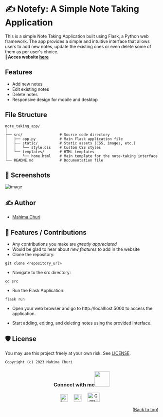 # ✍️ Notefy: A Simple Note Taking Application
This is a simple Note Taking Application built using Flask, a Python web framework. The app provides a simple and intuitive interface that allows users to add new notes, update the existing ones or even delete some of them as per user's choice.<br>
<b>🔗Acces website [here](mahima.pythonanywhere.com/)</b>

## Features
- Add new notes
- Edit existing notes
- Delete notes
- Responsive design for mobile and desktop


## File Structure
```
note_taking_app/
│
├── src/                 # Source code directory
│   ├── app.py           # Main Flask application file
│   ├── static/          # Static assets (CSS, images, etc.)
│   │   └── style.css    # Custom CSS styles
│   └── templates/       # HTML templates
│       └── home.html    # Main template for the note-taking interface
└── README.md            # Documentation file

```
## 👀 Screenshots

![image](https://github.com/Mahitej28/Note-Taking-App/assets/98276915/04794a15-bf59-4169-96bd-e102a4393da9)

## ✍ Author

- [Mahima Churi](https://github.com/Mahitej28)
  
## 📌 Features / Contributions
 - Any contributions you make are *greatly appreciated*
 - Would be glad to hear about *new features* to add in the website
- Clone the repository:
```
git clone <repository_url>
```
- Navigate to the src directory:
```
cd src
```
- Run the Flask Application:
```
flask run
```
- Open your web browser and go to http://localhost:5000 to access the application.

- Start adding, editing, and deleting notes using the provided interface.

## 🛡 License

You may use this project freely at your own risk. See [LICENSE](https://choosealicense.com/licenses/mit/).

    Copyright (c) 2023 Mahima Churi



<div align="center">
<h3> Connect with me<a href="https://gifyu.com/image/Zy2f"><img src="https://github.com/milaan9/milaan9/blob/main/Handshake.gif" width="50px"></a>
</h3> 
<p align="center">
    <a href="https://www.linkedin.com/in/mahimachuri" target="_blank"><img alt="LinkedIn" width="25px" src="https://cdn-icons-png.flaticon.com/512/3536/3536505.png"></a> &nbsp&nbsp&nbsp
    <a href="https://www.instagram.com/infoelegant10" target="_blank"><img alt="Instagram" width="25px" src="https://cdn-icons-png.flaticon.com/512/1384/1384063.png"></a> &nbsp&nbsp&nbsp
     <a href="mailto:mahimachuri.28@gmail.com" target="_blank"><img alt="Gmail" width="40px" height="30px" src="https://github.com/TheDudeThatCode/TheDudeThatCode/blob/master/Assets/Gmail.svg"></a>&nbsp&nbsp&nbsp
   <p align="right">(<a href="#top">Back to top</a>)</p>
</p>
